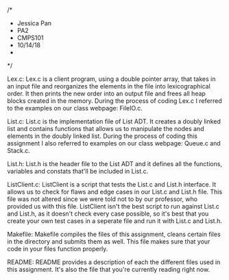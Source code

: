 /*
 * Jessica Pan
 * PA2
 * CMPS101
 * 10/14/18
 *
*/

Lex.c: 
	Lex.c is a client program, using a double pointer array, that takes in an input file and reorganizes the elements in the file into lexicographical order.
	It then prints the new order into an output file and frees all heap blocks created in the memory. During the process of coding Lex.c I referred to the examples 
	on our class webpage: FileIO.c.

List.c: 
	List.c is the implementation file of List ADT. It creates a doubly linked list and contains functions that allows us to manipulate 
	the nodes and elements in the doubly linked list. During the process of coding this assignment I also referred to examples on our class webpage: Queue.c and Stack.c.

List.h: 
	List.h is the header file to the List ADT and it defines all the functions, variables and constats that'll be included in List.c.

ListClient.c: 
	ListClient is a script that tests the List.c and List.h interface. It allows us to check for flaws and edge cases in our List.c and List.h file.
	This file was not altered since we were told not to by our professor, who provided us with this file. 
	ListClient isn't the best script to run against List.c and List.h, as it doesn't check every case possible, so it's best that you create 
	your own test cases in a seperate file and run it with List.c and List.h.
	
Makefile:
    Makefile compiles the files of this assignment, cleans certain files in the directory and submits them as well. This file makes sure 
	that your code in your files function properly. 

README:
	README provides a description of each the different files used in this assignment. 
	It's also the file that you're currently reading right now.
	
